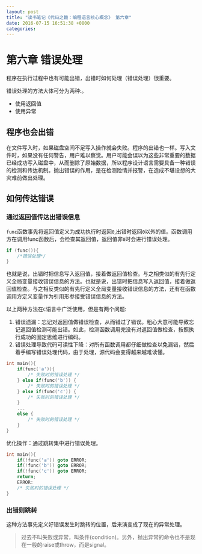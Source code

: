 ```yaml
---
layout: post
title: "读书笔记《代码之髓：编程语言核心概念》 第六章"
date: 2016-07-15 16:51:38 +0800
categories:
---
```

# 第六章 错误处理
程序在执行过程中也有可能出错，出错时如何处理（错误处理）很重要。

错误处理的方法大体可分为两种:。

- 使用返回值
- 使用异常

## 程序也会出错

在文件写入时，如果磁盘空间不足写入操作就会失败。程序的出错也一样。写入文件时，如果没有任何警告，用户难以察觉。用户可能会误以为这些非常重要的数据已经成功写入磁盘中，从而删除了原始数据，所以程序设计语言需要具备一种错误的检测和传达机制。抛出错误的作用，是在检测险情并报警，在造成不堪设想的大灾难前做出处理。

## 如何传达错误

### 通过返回值传达出错误信息

`func`函数事先将返回值定义为成功执行时返回`0`,出错时返回`0`以外的值。函数调用方在调用func函数后，会检查其返回值，返回值非`0`时会进行错误处理。

``` C
if (func()){
    /*错误处理*/
}
```
也就是说，出错时把信息写入返回值，接着做返回值检查。与之相类似的有先行定义全局变量接收错误信息的方法。也就是说，出错时把信息写入返回值，接着做返回值检查。与之相反类似的有先行定义全局变量接收错误信息的方法，还有在函数调用方定义变量作为引用形参接受错误信息的方法。

以上两种方法在`C`语言中广泛使用，但是有两个问题:
1. 错误遗漏：忘记对返回值做错误检查，从而错过了错误。粗心大意可能导致忘记返回值检测可能出错。如此，检测函数调用完没有对返回值做检查，按照执行成功的固定思维进行编码。
2. 错误处理导致代码可读性下降：对所有函数调用都仔细做检查以免漏错，然后着手编写错误处理代码，由于处理，源代码会变得越来越难读懂。

``` C
int main(){
    if(func('a')){
        /* 失败时的错误处理 */
    } else if(func('b')) {
        /* 失败时的错误处理 */
    } else if(func('c')) {
        /* 失败时的错误处理 */
    }
    ...
    else {
        /* 失败时的错误处理 */
    }
}
```

优化操作：通过跳转集中进行错误处理。

``` C
int main(){
    if(!func('a')) goto ERROR;
    if(!func('b')) goto ERROR;
    if(!func('c')) goto ERROR;
    return;
    ERROR:
    /* 失败时的错误处理 */
}
```

### 出错则跳转

这种方法事先定义好错误发生时跳转的位置，后来演变成了现在的异常处理。

> 过去不叫失败或异常，叫条件(condition)。另外，抛出异常的命令也不是现在一般的raise或throw，而是signal。

